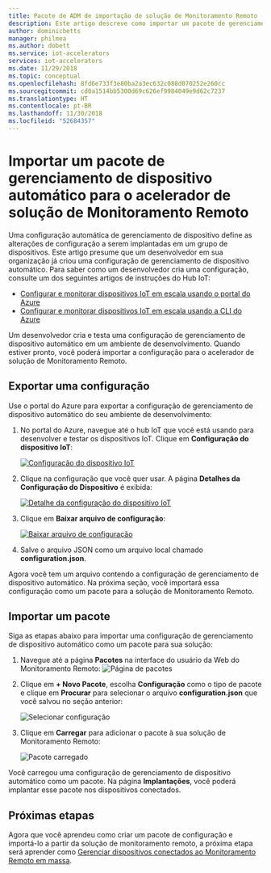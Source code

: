 ```yaml
---
title: Pacote de ADM de importação de solução de Monitoramento Remoto - Azure | Microsoft Docs
description: Este artigo descreve como importar um pacote de gerenciamento de dispositivo automático para o acelerador de solução de Monitoramento Remoto
author: dominicbetts
manager: philmea
ms.author: dobett
ms.service: iot-accelerators
services: iot-accelerators
ms.date: 11/29/2018
ms.topic: conceptual
ms.openlocfilehash: 8fd6e733f3e80ba2a3ec632c088d070252e260cc
ms.sourcegitcommit: cd0a1514bb5300d69c626ef9984049e9d62c7237
ms.translationtype: HT
ms.contentlocale: pt-BR
ms.lasthandoff: 11/30/2018
ms.locfileid: "52684357"
---
```

# <a name="import-an-automatic-device-management-package-into-your-remote-monitoring-solution-accelerator"></a>Importar um pacote de gerenciamento de dispositivo automático para o acelerador de solução de Monitoramento Remoto

Uma configuração automática de gerenciamento de dispositivo define as alterações de configuração a serem implantadas em um grupo de dispositivos. Este artigo presume que um desenvolvedor em sua organização já criou uma configuração de gerenciamento de dispositivo automático. Para saber como um desenvolvedor cria uma configuração, consulte um dos seguintes artigos de instruções do Hub IoT:

- [Configurar e monitorar dispositivos IoT em escala usando o portal do Azure](../iot-hub/iot-hub-auto-device-config.md)
- [Configurar e monitorar dispositivos IoT em escala usando a CLI do Azure](../iot-hub/iot-hub-auto-device-config-cli.md)

Um desenvolvedor cria e testa uma configuração de gerenciamento de dispositivo automático em um ambiente de desenvolvimento. Quando estiver pronto, você poderá importar a configuração para o acelerador de solução de Monitoramento Remoto.

## <a name="export-a-configuration"></a>Exportar uma configuração

Use o portal do Azure para exportar a configuração de gerenciamento de dispositivo automático do seu ambiente de desenvolvimento:

1. No portal do Azure, navegue até o hub IoT que você está usando para desenvolver e testar os dispositivos IoT. Clique em **Configuração do dispositivo IoT**:

    [![Configuração do dispositivo IoT](./media/iot-accelerators-remote-monitoring-import-adm-package/deviceconfiguration-inline.png)](./media/iot-accelerators-remote-monitoring-import-adm-package/deviceconfiguration-expanded.png#lightbox)

1. Clique na configuração que você quer usar. A página **Detalhes da Configuração do Dispositivo** é exibida:

    [![Detalhe da configuração do dispositivo IoT](./media/iot-accelerators-remote-monitoring-import-adm-package/configuration-details-inline.png)](./media/iot-accelerators-remote-monitoring-import-adm-package/configuration-details-expanded.png#lightbox)
1. Clique em **Baixar arquivo de configuração**:

    [![Baixar arquivo de configuração](./media/iot-accelerators-remote-monitoring-import-adm-package/download-inline.png)](./media/iot-accelerators-remote-monitoring-import-adm-package/download-expanded.png#lightbox)

1. Salve o arquivo JSON como um arquivo local chamado **configuration.json**.

Agora você tem um arquivo contendo a configuração de gerenciamento de dispositivo automático. Na próxima seção, você importará essa configuração como um pacote para a solução de Monitoramento Remoto.

## <a name="import-a-package"></a>Importar um pacote

Siga as etapas abaixo para importar uma configuração de gerenciamento de dispositivo automático como um pacote para sua solução:

1. Navegue até a página **Pacotes** na interface do usuário da Web do Monitoramento Remoto:  ![Página de pacotes](media/iot-accelerators-remote-monitoring-import-adm-package/packagepage.png)

1. Clique em **+ Novo Pacote**, escolha **Configuração** como o tipo de pacote e clique em **Procurar** para selecionar o arquivo **configuration.json** que você salvou no seção anterior:

    ![Selecionar configuração](media/iot-accelerators-remote-monitoring-import-adm-package/uploadpackage.png)

1. Clique em **Carregar** para adicionar o pacote à sua solução de Monitoramento Remoto:

    ![Pacote carregado](media/iot-accelerators-remote-monitoring-import-adm-package/uploadedpackage.png)

Você carregou uma configuração de gerenciamento de dispositivo automático como um pacote. Na página **Implantações**, você poderá implantar esse pacote nos dispositivos conectados.

## <a name="next-steps"></a>Próximas etapas

Agora que você aprendeu como criar um pacote de configuração e importá-lo a partir da solução de monitoramento remoto, a próxima etapa será aprender como [Gerenciar dispositivos conectados ao Monitoramento Remoto em massa](iot-accelerators-remote-monitoring-bulk-configuration-update.md).
